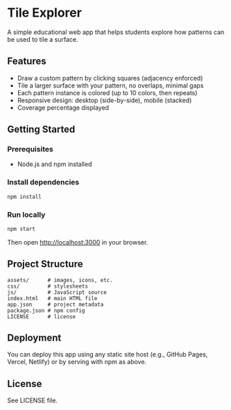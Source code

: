 # Tile Explorer

A simple educational web app that helps students explore how patterns can be used to tile a surface.

## Features
- Draw a custom pattern by clicking squares (adjacency enforced)
- Tile a larger surface with your pattern, no overlaps, minimal gaps
- Each pattern instance is colored (up to 10 colors, then repeats)
- Responsive design: desktop (side-by-side), mobile (stacked)
- Coverage percentage displayed

## Getting Started

### Prerequisites
- Node.js and npm installed

### Install dependencies
```bash
npm install
```

### Run locally
```bash
npm start
```
Then open [http://localhost:3000](http://localhost:3000) in your browser.

## Project Structure
```
assets/      # images, icons, etc.
css/         # stylesheets
js/          # JavaScript source
index.html   # main HTML file
app.json     # project metadata
package.json # npm config
LICENSE      # license
```

## Deployment
You can deploy this app using any static site host (e.g., GitHub Pages, Vercel, Netlify) or by serving with npm as above.

## License
See LICENSE file.
